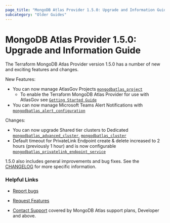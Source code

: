 ```yaml
---
page_title: "MongoDB Atlas Provider 1.5.0: Upgrade and Information Guide"
subcategory: "Older Guides"
---
```


# MongoDB Atlas Provider 1.5.0: Upgrade and Information Guide

The Terraform MongoDB Atlas Provider version 1.5.0 has a number of new and exciting features and changes.

New Features:
* You can now manage AtlasGov Projects [`mongodbatlas_project`](https://registry.terraform.io/providers/mongodb/mongodbatlas/latest/docs/resources/project)
  * To enable the Terraform MongoDB Atlas Provider for use with AtlasGov see [`Getting Started Guide`](https://registry.terraform.io/providers/mongodb/mongodbatlas/latest/docs#configure-mongodb-atlas-for-government) 
* You can now manage Microsoft Teams Alert Notifications with [`mongodbatlas_alert_configuration`](https://registry.terraform.io/providers/mongodb/mongodbatlas/latest/docs/resources/alert_configuration)

Changes:
* You can now upgrade Shared tier clusters to Dedicated [`mongodbatlas_advanced_cluster`](https://registry.terraform.io/providers/mongodb/mongodbatlas/latest/docs/resources/advanced_cluster),   [`mongodbatlas_cluster`](https://registry.terraform.io/providers/mongodb/mongodbatlas/latest/docs/resources/cluster)
* Default timeout for PrivateLink Endpoint create & delete increased to 2 hours (previously 1 hour) and is now configurable [`mongodbatlas_privatelink_endpoint_service`](https://registry.terraform.io/providers/mongodb/mongodbatlas/latest/docs/resources/privatelink_endpoint_service)


1.5.0 also includes general improvements and bug fixes. See the [CHANGELOG](https://github.com/mongodb/terraform-provider-mongodbatlas/blob/master/CHANGELOG.md) for more specific information.


### Helpful Links

* [Report bugs](https://github.com/mongodb/terraform-provider-mongodbatlas/issues)

* [Request Features](https://feedback.mongodb.com/forums/924145-atlas?category_id=370723)

* [Contact Support](https://docs.atlas.mongodb.com/support/) covered by MongoDB Atlas support plans, Developer and above.
  
